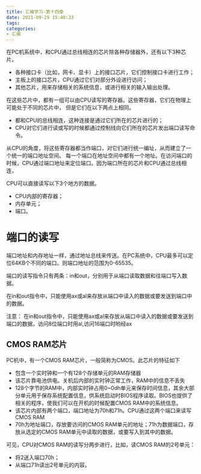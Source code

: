 ```yaml
---
title: 汇编学习-第十四章
date: 2021-09-29 15:40:33
tags:
categories:
- 汇编
---
```


在PC机系统中，和CPU通过总线相连的芯片除各种存储器外，还有以下3种芯片。

* 各种接口卡（比如，网卡、显卡）上的接口芯片，它们控制接口卡进行工作；
* 主板上的接口芯片，CPU通过它们对部分外设进行访问；
* 其他芯片，用来存储相关的系统信息，或进行相关的输入输出处理。

在这些芯片中，都有一组可以由CPU读写的寄存器。这些寄存器，它们在物理上可能处于不同的芯片中，
但是它们在以下两点上相同。

* 都和CPU的总线相连，这种连接是通过它们所在的芯片进行的；
* CPU对它们进行读或写的时候都通过控制线向它们所在的芯片发出端口读写命令。

从CPU的角度，将这些寄存器都当作端口，对它们进行统一编址，从而建立了一个统一的端口地址空间。
每一个端口在地址空间中都有一个地址。在访问端口的时候，CPU通过端口地址来定位端口。因为端口所在的芯片和CPU通过总线相连，

CPU可以直接读写以下3个地方的数据。

* CPU内部的寄存器；
* 内存单元；
* 端口。

# 端口的读写
端口地址和内存地址一样，通过地址总线来传送。在PC系统中，CPU最多可以定位64KB个不同的端口。则端口地址的范围为0-65535。

端口的读写指令只有两条：in和out，分别用于从端口读取数据和往端口写入数据。

在in和out指令中，只能使用ax或al来存放从端口中读入的数据或要发送到端口中的数据。

注意： 在in和out指令中，只能使用ax或al来存放从端口中读入的数据或要发送到端口的数据，访问8位端口时用al,访问16端口时哟经ax

## CMOS RAM芯片
PC机中，有一个CMOS RAM芯片，一般简称为CMOS。此芯片的特征如下

* 包含一个实时钟和一个有128个存储单元的RAM存储器
* 该芯片靠电池供电。关机后内部的实时钟正常工作，RAM中的信息不丢失
* 128个字节的RAM中，内部实时钟占用0~0dh单元来保存时间信息，其余大部分单元用于保存系统配置信息，供系统启动时BIOS程序读取。BIOS也提供了相关的程序，使我们可以在开机的时候配置CMOS RAM中的系统信息。
* 该芯片内部有两个端口，端口地址为70h和71h。CPU通过这两个端口来读写CMOS RAM
* 70h为地址端口，存放要访问的CMOS RAM单元的地址；71h为数据端口，存放从选定的CMOS RAM单元中读取的数据，或要写入到其中的数据。

可见，CPU对CMOS RAM的读写分两步进行，比如，读CMOS RAM的2号单元：
* 将2送入端口70h；
* 从端口71h读出2号单元的内容。
